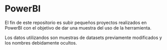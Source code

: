 # PowerBI

El fin de este repositorio es subir pequeños proyectos realizados en PowerBI con el objetivo de dar una muestra del uso de la herramienta. 

Los datos utilizandos son muestras de datasets previamente modificados y los nombres debidamente ocultos.  
